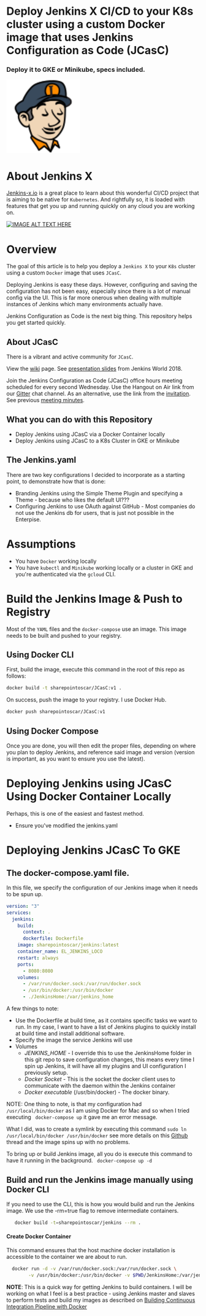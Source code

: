 

# Deploy Jenkins X CI/CD to your K8s cluster using a custom Docker image that uses Jenkins Configuration as Code (JCasC) 
### Deploy it to GKE or Minikube, specs included.

<img src="images/logo.svg" width="192">


# About Jenkins X
[Jenkins-x.io](https://jenkins-x.io/) is a great place to learn about this wonderful CI/CD project that is aiming to be native for `Kubernetes`.  And rightfully so, it is loaded with features that get you up and running quickly on any cloud you are working on.

[![IMAGE ALT TEXT HERE](https://img.youtube.com/vi/kPes3rvT1UM/0.jpg)](https://www.youtube.com/watch?v=kPes3rvT1UM) 


# Overview
The goal of this article is to help you deploy a `Jenkins X` to your `K8s` cluster using a custom `Docker` image that uses `JCasC`. 

Deploying Jenkins is easy these days.  However, configuring and saving the configuration has not been easy, especially since there is a lot of manual config via the UI. This is far more onerous when dealing with multiple instances of Jenkins which many environments actually have.

Jenkins Configuration as Code is the next big thing.  This repository helps you get started quickly.

## About JCasC
There is a vibrant and active community for `JCasC`.

View the [wiki](https://wiki.jenkins.io/display/JENKINS/configuration+as+code+plugin) page. See [presentation slides](https://docs.google.com/presentation/d/1VsvDuffinmxOjg0a7irhgJSRWpCzLg_Yskf7Fw7FpBg/edit?usp=sharing) from Jenkins World 2018.

Join the Jenkins Configuration as Code (JCasC) office hours meeting scheduled for every second Wednesday. Use the Hangout on Air link from our [Gitter](https://gitter.im/jenkinsci/configuration-as-code-plugin) chat channel. As an alternative, use the link from the [invitation](https://calendar.google.com/event?action=TEMPLATE&tmeid=MmdwdTE1cTFvaGw1NGUycGxqdWUwcXExaWFfMjAxODA3MjVUMDcwMDAwWiBld2VAcHJhcW1hLm5ldA&tmsrc=ewe%40praqma.net&scp=ALL). See previous [meeting minutes](https://docs.google.com/document/d/1Hm07Q1egWL6VVAqNgu27bcMnqNZhYJmXKRvknVw4Y84/edit?usp=sharing).

## What you can do with this Repository
* Deploy Jenkins using JCasC via a Docker Container locally
* Deploy Jenkins using JCasC to a K8s Cluster in GKE or Minikube

## The Jenkins.yaml
There are two key configurations I decided to incorporate as a starting point, to demonstrate how that is done:

* Branding Jenkins using the Simple Theme Plugin and specifying a Theme -  because who likes the default UI???
* Configuring Jenkins to use OAuth against GitHub - Most companies do not use the Jenkins db for users, that is just not possible in the Enterpise.



# Assumptions
* You have `Docker` working locally
* You have `kubectl` and `Minikube` working locally or a cluster in GKE and you're authenticated via the `gcloud` CLI.

# Build the Jenkins Image & Push to Registry
Most of the `YAML` files and the `docker-compose` use an image.  This image needs to be built and pushed to your registry.

## Using Docker CLI
First, build the image, execute this command in the root of this repo as follows:
```bash
docker build -t sharepointoscar/JCasC:v1 .
```

On success, push the image to your registry.  I use Docker Hub.

```bash
docker push sharepointoscar/JCasC:v1
```
## Using Docker Compose

Once you are done, you will then edit the proper files, depending on where you plan to deploy Jenkins, and reference said image and version (version is important, as you want to ensure you use the latest).

# Deploying Jenkins using JCasC Using Docker Container Locally

Perhaps, this is one of the easiest and fastest method.

* Ensure you've modified the jenkins.yaml

# Deploying Jenkins JCasC To GKE 

## The docker-compose.yaml file.
In this file, we specify the configuration of our Jenkins image when it needs to be spun up.

``` yaml
version: "3"
services:
  jenkins:
    build:
      context: .
      dockerfile: Dockerfile
    image: sharepointoscar/jenkins:latest
    container_name: EL_JENKINS_LOCO
    restart: always
    ports:
      - 8080:8080
    volumes:
      - /var/run/docker.sock:/var/run/docker.sock
      - /usr/bin/docker:/usr/bin/docker
      - ./JenkinsHome:/var/jenkins_home
```

A few things to note:

  - Use the Dockerfile at build time, as it contains specific tasks we want to run.  In my case, I want to have a list of Jenkins plugins to quickly install at build time and install additional software.
  - Specify the image the service Jenkins will use
  - Volumes
    - *JENKINS_HOME* - I override this to use the JenkinsHome folder in this git repo to save configuration changes, this means every time I spin up Jenkins, it will have all my plugins and UI configuration I previously setup.
    - *Docker Socket* - This is the socket the docker client uses to communicate with the daemon within the Jenkins container
    - *Docker executable* (/usr/bin/docker) - The docker binary.


NOTE: One thing to note, is that my configuration had ` /usr/local/bin/docker` as I am using Docker for Mac and so when I tried executing
` docker-compose up` it gave me an error message.  

What I did, was to create a symlink by executing this command `sudo ln /usr/local/bin/docker /usr/bin/docker` see more details on this [Github](https://github.com/marcelbirkner/docker-ci-tool-stack/issues/24) thread and the image spins up with no problems.


To bring up or build Jenkins image, all you do is execute this command to have it running in the background.
` docker-compose up -d`
## Build and run the Jenkins image manually using Docker CLI
If you need to use the CLI, this is how you would build and run the Jenkins image.  We use the -rm=true flag to remove intermediate containers.
``` bash
   docker build -t=sharepointoscar/jenkins --rm .
```

#### Create Docker Container
This command ensures that the host machine docker installation is accessible to the container we are about to run.

``` bash
  docker run -d -v /var/run/docker.sock:/var/run/docker.sock \
        -v /usr/bin/docker:/usr/bin/docker -v $PWD/JenkinsHome:/var/jenkins_home -p 8080:8080 sharepointoscar/jenkins
```

**NOTE**: This is a quick way for getting Jenkins to build containers.  I will be working on what I feel is a best practice - using Jenkins master and slaves to perform tests and build my images as described  on [Building Continuous Integration Pipeline with Docker](https://www.docker.com/sites/default/files/UseCase/RA_CI%20with%20Docker_08.25.2015.pdf)
